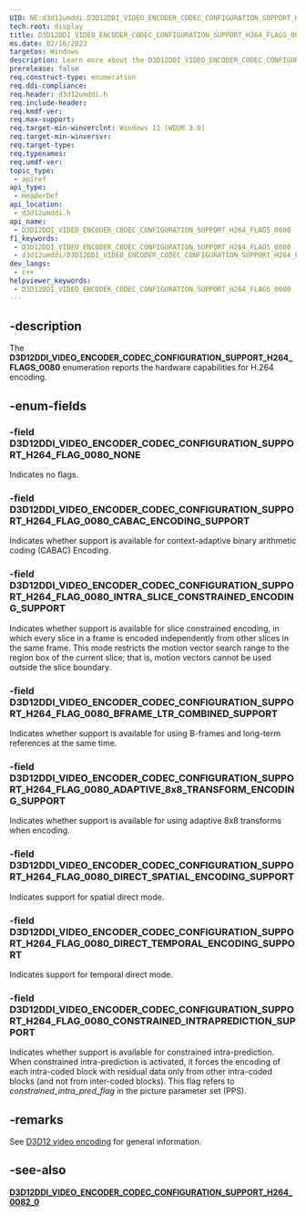 ```yaml
---
UID: NE:d3d12umddi.D3D12DDI_VIDEO_ENCODER_CODEC_CONFIGURATION_SUPPORT_H264_FLAGS_0080
tech.root: display
title: D3D12DDI_VIDEO_ENCODER_CODEC_CONFIGURATION_SUPPORT_H264_FLAGS_0080
ms.date: 02/16/2022
targetos: Windows
description: Learn more about the D3D12DDI_VIDEO_ENCODER_CODEC_CONFIGURATION_SUPPORT_H264_FLAGS_0080 enumeration.
prerelease: false
req.construct-type: enumeration
req.ddi-compliance: 
req.header: d3d12umddi.h
req.include-header: 
req.kmdf-ver: 
req.max-support: 
req.target-min-winverclnt: Windows 11 (WDDM 3.0)
req.target-min-winversvr: 
req.target-type: 
req.typenames: 
req.umdf-ver: 
topic_type:
 - apiref
api_type:
 - HeaderDef
api_location:
 - d3d12umddi.h
api_name:
 - D3D12DDI_VIDEO_ENCODER_CODEC_CONFIGURATION_SUPPORT_H264_FLAGS_0080
f1_keywords:
 - D3D12DDI_VIDEO_ENCODER_CODEC_CONFIGURATION_SUPPORT_H264_FLAGS_0080
 - d3d12umddi/D3D12DDI_VIDEO_ENCODER_CODEC_CONFIGURATION_SUPPORT_H264_FLAGS_0080
dev_langs:
 - c++
helpviewer_keywords:
 - D3D12DDI_VIDEO_ENCODER_CODEC_CONFIGURATION_SUPPORT_H264_FLAGS_0080
---
```


## -description

The **D3D12DDI_VIDEO_ENCODER_CODEC_CONFIGURATION_SUPPORT_H264_FLAGS_0080** enumeration reports the hardware capabilities for H.264 encoding.

## -enum-fields

### -field D3D12DDI_VIDEO_ENCODER_CODEC_CONFIGURATION_SUPPORT_H264_FLAG_0080_NONE

Indicates no flags.

### -field D3D12DDI_VIDEO_ENCODER_CODEC_CONFIGURATION_SUPPORT_H264_FLAG_0080_CABAC_ENCODING_SUPPORT

Indicates whether support is available for context-adaptive binary arithmetic coding (CABAC) Encoding.

### -field D3D12DDI_VIDEO_ENCODER_CODEC_CONFIGURATION_SUPPORT_H264_FLAG_0080_INTRA_SLICE_CONSTRAINED_ENCODING_SUPPORT

Indicates whether support is available for slice constrained encoding, in which every slice in a frame is encoded independently from other slices in the same frame. This mode restricts the motion vector search range to the region box of the current slice; that is, motion vectors cannot be used outside the slice boundary.

### -field D3D12DDI_VIDEO_ENCODER_CODEC_CONFIGURATION_SUPPORT_H264_FLAG_0080_BFRAME_LTR_COMBINED_SUPPORT

Indicates whether support is available for using B-frames and long-term references at the same time.

### -field D3D12DDI_VIDEO_ENCODER_CODEC_CONFIGURATION_SUPPORT_H264_FLAG_0080_ADAPTIVE_8x8_TRANSFORM_ENCODING_SUPPORT

Indicates whether support is available for using adaptive 8x8 transforms when encoding.

### -field D3D12DDI_VIDEO_ENCODER_CODEC_CONFIGURATION_SUPPORT_H264_FLAG_0080_DIRECT_SPATIAL_ENCODING_SUPPORT

Indicates support for spatial direct mode.

### -field D3D12DDI_VIDEO_ENCODER_CODEC_CONFIGURATION_SUPPORT_H264_FLAG_0080_DIRECT_TEMPORAL_ENCODING_SUPPORT

Indicates support for temporal direct mode.

### -field D3D12DDI_VIDEO_ENCODER_CODEC_CONFIGURATION_SUPPORT_H264_FLAG_0080_CONSTRAINED_INTRAPREDICTION_SUPPORT

Indicates whether support is available for constrained intra-prediction. When constrained intra-prediction is activated, it forces the encoding of each intra-coded block with residual data only from other intra-coded blocks (and not from inter-coded blocks). This flag refers to *constrained_intra_pred_flag* in the picture parameter set (PPS).

## -remarks

See [D3D12 video encoding](/windows-hardware/drivers/display/video-encoding-d3d12) for general information.

## -see-also

[**D3D12DDI_VIDEO_ENCODER_CODEC_CONFIGURATION_SUPPORT_H264_0082_0**](ns-d3d12umddi-d3d12ddi_video_encoder_codec_configuration_support_h264_0082_0.md)
